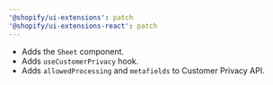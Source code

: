 ```yaml
---
'@shopify/ui-extensions': patch
'@shopify/ui-extensions-react': patch
---
```


- Adds the `Sheet` component.
- Adds `useCustomerPrivacy` hook.
- Adds `allowedProcessing` and `metafields` to Customer Privacy API.
